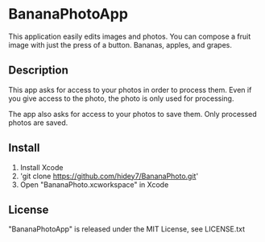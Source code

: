# BananaPhotoApp

This application easily edits images and photos. You can compose a fruit image with just the press of a button. Bananas, apples, and grapes.

## Description

This app asks for access to your photos in order to process them. Even if you give access to the photo, the photo is only used for processing.

The app also asks for access to your photos to save them. Only processed photos are saved.

## Install

1. Install Xcode
1. 'git clone https://github.com/hidey7/BananaPhoto.git'
1. Open "BananaPhoto.xcworkspace" in Xcode

## License

"BananaPhotoApp" is released under the MIT License, see LICENSE.txt

